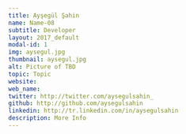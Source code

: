 ```yaml
---
title: Ayşegül Şahin
name: Name-08
subtitle: Developer
layout: 2017_default
modal-id: 1
img: aysegul.jpg
thumbnail: aysegul.jpg
alt: Picture of TBD
topic: Topic
website:
web_name:
twitter: http://twitter.com/aysegulsahin_
github: http://github.com/aysegulsahin
linkedin: http://tr.linkedin.com/in/aysegulsahin
description: More Info
---
```

